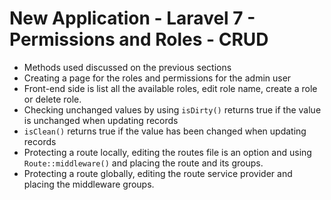 # New Application - Laravel 7 - Permissions and Roles - CRUD
- Methods used discussed on the previous sections
- Creating a page for the roles and permissions for the admin user
- Front-end side is list all the available roles, edit role name, create a role or delete role.
- Checking unchanged values by using `isDirty()` returns true if the value is unchanged when updating records
- `isClean()` returns true if the value has been changed when updating records
- Protecting a route locally, editing the routes file is an option and using `Route::middleware()` and placing the route and its groups.
- Protecting a route globally, editing the route service provider and placing the middleware groups.